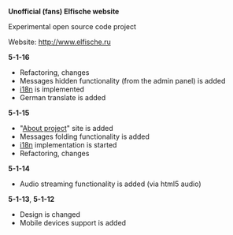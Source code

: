 **Unofficial (fans) Elfische website**


Experimental open source code project

Website: http://www.elfische.ru


**5-1-16**
-  Refactoring, changes
-  Messages hidden functionality (from the admin panel) is added
-  [i18n](http://ru.wikipedia.org/wiki/%D0%98%D0%BD%D1%82%D0%B5%D1%80%D0%BD%D0%B0%D1%86%D0%B8%D0%BE%D0%BD%D0%B0%D0%BB%D0%B8%D0%B7%D0%B0%D1%86%D0%B8%D1%8F) is implemented
-  German translate is added

**5-1-15**
-  "[About project](http://www.elfische.ru/ru/about)" site is added
-  Messages folding functionality is added
-  [i18n](http://ru.wikipedia.org/wiki/%D0%98%D0%BD%D1%82%D0%B5%D1%80%D0%BD%D0%B0%D1%86%D0%B8%D0%BE%D0%BD%D0%B0%D0%BB%D0%B8%D0%B7%D0%B0%D1%86%D0%B8%D1%8F) implementation is started
-  Refactoring, changes

**5-1-14**
-  Audio streaming functionality is added (via html5 audio)

**5-1-13**, **5-1-12**
-  Design is changed
-  Mobile devices support is added
